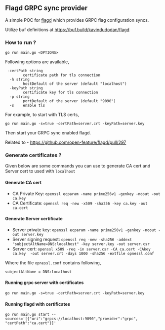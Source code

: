 ## Flagd GRPC sync provider

A simple POC for [flagd](https://github.com/open-feature/flagd) which provides GRPC flag configuration syncs.

Utilize buf definitions at https://buf.build/kavindudodan/flagd 

### How to run ?

```shell
go run main.go <OPTIONS>
```

Following options are available,

```text
 -certPath string
        certificate path for tls connection
  -h string
        hostDefault of the server (default "localhost")
  -keyPath string
        certificate key for tls connection
  -p string
        portDefault of the server (default "9090")
  -s    enable tls
```

For example, to start with TLS certs,

```shell
go run main.go -s=true -certPath=server.crt -keyPath=server.key
```

Then start your GRPC sync enabled flagd.

Related to - https://github.com/open-feature/flagd/pull/297

### Generate certificates ? 

Given below are some commands you can use to generate CA cert and Server cert to used with `localhost`


#### Generate CA cert

- CA Private Key: `openssl ecparam -name prime256v1 -genkey -noout -out ca.key`
- CA Certificate: `openssl req -new -x509 -sha256 -key ca.key -out ca.cert`

#### Generate Server certificate

- Server private key:  `openssl ecparam -name prime256v1 -genkey -noout -out server.key`
- Server signing request:  `openssl req -new -sha256 -addext "subjectAltName=DNS:localhost" -key server.key -out server.csr`
- Server cert:  `openssl x509 -req -in server.csr -CA ca.cert -CAkey ca.key  -out server.crt -days 1000 -sha256 -extfile opnessl.conf`

Where the file `opnessl.conf` contains following,

`subjectAltName = DNS:localhost`

#### Running grpc server with certificates

`go run main.go -s=true -certPath=server.crt -keyPath=server.key`

#### Running flagd with certificates

`go run main.go start --sources='[{"uri":"grpcs://localhost:9090","provider":"grpc", "certPath":"ca.cert"}]'`